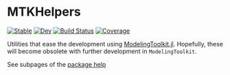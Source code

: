 # MTKHelpers

[![Stable](https://img.shields.io/badge/docs-stable-blue.svg)](https://bgctw.github.io/MTKHelpers.jl/stable)
[![Dev](https://img.shields.io/badge/docs-dev-blue.svg)](https://bgctw.github.io/MTKHelpers.jl/dev)
[![Build Status](https://github.com/bgctw/MTKHelpers.jl/actions/workflows/CI.yml/badge.svg?branch=main)](https://github.com/bgctw/MTKHelpers.jl/actions/workflows/CI.yml?query=branch%3Amain)
[![Coverage](https://codecov.io/gh/bgctw/MTKHelpers.jl/branch/main/graph/badge.svg)](https://codecov.io/gh/bgctw/MTKHelpers.jl)

Utilities that ease the development using [ModelingToolkit.jl](https://mtk.sciml.ai/dev/).
Hopefully, these will become obsolete with further development in `ModelingToolkit`.

See subpages of the [package help](https://bgctw.github.io/MTKHelpers.jl/dev)
